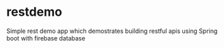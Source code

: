 # restdemo

Simple rest demo app which demostrates building restful apis using Spring boot with firebase database

